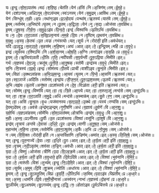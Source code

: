 

  
यः।इ॒न्द्र॒।सो॒म॒ऽपात॑मः।मदः॑।श॒वि॒ष्ठ॒।चेत॑ति।येन॑।हंसि॑।नि।अ॒त्रिण॑म्।तम्।ई॒म॒हे॒॥  
येन॑।दश॑ऽग्वम्।अध्रि॑ऽगुम्।वे॒पऽय॑न्तम्।स्वः॑ऽनरम्।येन॑।स॒मु॒द्रम्।आवि॑थ।तम्।ई॒म॒हे॒॥  
येन॑।सिन्धु॑म्।म॒हीः।अ॒पः।रथा॑न्ऽइव।प्र॒ऽचो॒दयः॑।पन्था॑म्।ऋ॒तस्य॑।यात॑वे।तम्।ई॒म॒हे॒॥  
इ॒मम्।स्तोम॑म्।अ॒भिष्ट॑ये।घृ॒तम्।न।पू॒तम्।अ॒द्रि॒ऽवः॒।येन॑।नु।स॒द्यः।ओज॑सा।व॒वक्षि॑थ॥  
इ॒मम्।जु॒ष॒स्व॒।गि॒र्व॒णः॒।स॒मु॒द्रःऽइ॑व।पि॒न्व॒ते॒।इन्द्र॑।विश्वा॑भिः।ऊ॒तिऽभिः॑।व॒वक्षि॑थ॥  
यः।नः॒।दे॒वः।प॒रा॒ऽवतः॑।स॒खि॒ऽत्व॒नाय॑।म॒म॒हे।दि॒वः।न।वृ॒ष्टिम्।प्र॒थय॑न्।व॒वक्षि॑थ॥  
व॒व॒क्षुः।अ॒स्य॒।के॒तवः॑।उ॒त।वज्रः॑।गभ॑स्त्योः।यत्।सूर्यः॑।न।रोद॑सी॒ इति॑।अव॑र्धयत्॥  
यदि॑।प्र॒ऽवृ॒द्ध॒।स॒त्ऽप॒ते॒।स॒हस्र॑म्।म॒हि॒षान्।अघः॑।आत्।इत्।ते॒।इ॒न्द्रि॒यम्।महि॑।प्र।व॒वृ॒धे॒॥  
इन्द्रः॑।सूर्य॑स्य।र॒श्मिऽभिः॑।नि।अ॒र्श॒सा॒नम्।ओ॒ष॒ति॒।अ॒ग्निः।वना॑ऽइव।स॒स॒हिः।प्र।व॒वृ॒धे॒॥  
इ॒यम्।ते॒।ऋ॒त्विय॑ऽवती।धी॒तिः।ए॒ति॒।नवी॑यसी।स॒प॒र्यन्ती॑।पु॒रु॒ऽप्रि॒या।मिमी॑ते।इत्॥  
गर्भः॑।य॒ज्ञस्य॑।दे॒व॒ऽयुः।क्रतु॑म्।पु॒नी॒ते॒।आ॒नु॒षक्।स्तोमैः॑।इन्द्र॑स्य।व॒वृ॒धे॒।मिमी॑ते।इत्॥  
स॒निः।मि॒त्रस्य॑।प॒प्र॒थे॒।इन्द्रः॑।सोम॑स्य।पी॒तये॑।प्राची॑।वाशी॑ऽइव।सु॒न्व॒ते।मिमी॑ते।इत्॥  
यम्।विप्राः॑।उ॒क्थऽवा॑हसः।अ॒भि॒ऽप्र॒म॒न्दुः।आ॒यवः॑।घृ॒तम्।न।पि॒प्ये॒।आ॒सनि॑।ऋ॒तस्य॑।यत्॥  
उ॒त।स्व॒ऽराजे॑।अदि॑तिः।स्तोम॑म्।इन्द्रा॑य।जी॒ज॒न॒त्।पु॒रु॒ऽप्र॒श॒स्तम्।ऊ॒तये॑।ऋ॒तस्य॑।यत्॥  
अ॒भि।वह्न॑यः।ऊ॒तये॑।अनू॑षत।प्रऽश॑स्तये।न।दे॒व॒।विऽव्र॑ता।हरी॒ इति॑।ऋ॒तस्य॑।यत्॥  
यत्।सोम॑म्।इ॒न्द्र॒।विष्ण॑वि।यत्।वा॒।घ॒।त्रि॒ते।आ॒प्त्ये।यत्।वा॒।म॒रुत्ऽसु॑।मन्द॑से।सम्।इन्दु॑ऽभिः॥  
यत्।वा॒।श॒क्र॒।प॒रा॒ऽवति॑।स॒मु॒द्रे।अधि॑।मन्द॑से।अ॒स्माक॑म्।इत्।सु॒ते।र॒ण॒।सम्।इन्दु॑ऽभिः॥  
यत्।वा॒।असि॑।सु॒न्व॒तः।वृ॒धः।यज॑मानस्य।स॒त्ऽप॒ते॒।उ॒क्थे।वा॒।यस्य॑।रण्य॑सि।सम्।इन्दु॑ऽभिः॥  
दे॒वम्ऽदे॑वम्।वः॒।अव॑से।इन्द्र॑म्ऽइन्द्रम्।गृ॒णी॒षणि॑।अध॑।य॒ज्ञाय॑।तु॒र्वणे॑।वि।आ॒न॒शुः॒॥  
य॒ज्ञेभिः॑।य॒ज्ञऽवा॑हसम्।सोमे॑भिः।सो॒म॒ऽपात॑मम्।होत्रा॑भिः।इन्द्र॑म्।व॒वृ॒धुः॒।वि।आ॒न॒शुः॒॥  
म॒हीः।अ॒स्य॒।प्रऽनी॑तयः।पू॒र्वीः।उ॒त।प्रऽश॑स्तयः।विश्वा॑।वसू॑नि।दा॒शुषे॑।वि।आ॒न॒शुः॒॥  
इन्द्र॑म्।वृ॒त्राय॑।हन्त॑वे।दे॒वासः॑।द॒धि॒रे॒।पु॒रः।इन्द्र॑म्।वाणीः॑।अ॒नू॒ष॒त॒।सम्।ओज॑से॥  
म॒हान्त॑म्।म॒हि॒ना।व॒यम्।स्तोमे॑भिः।ह॒व॒न॒ऽश्रुत॑म्।अ॒र्कैः।अ॒भि।प्र।नो॒नु॒मः॒।सम्।ओज॑से॥  
न।यम्।वि॒वि॒क्तः।रोद॑सी॒ इति॑।न।अ॒न्तरि॑क्षाणि।व॒ज्रिण॑म्।अमा॑त्।इत्।अ॒स्य॒।ति॒त्वि॒षे॒।सम्।ओज॑सः॥  
यत्।इ॒न्द्र॒।पृ॒त॒नाज्ये॑।दे॒वाः।त्वा॒।द॒धि॒रे।पु॒रः।आत्।इत्।ते॒।ह॒र्य॒ता।हरी॒ इति॑।व॒व॒क्ष॒तुः॒॥  
य॒दा।वृ॒त्रम्।न॒दी॒ऽवृत॑म्।शव॑सा।व॒ज्रि॒न्।अव॑धीः।आत्।इत्।ते॒।ह॒र्य॒ता।हरी॒ इति॑।व॒व॒क्ष॒तुः॒॥  
य॒दा।ते॒।विष्णुः॑।ओज॑सा।त्रीणि॑।प॒दा।वि॒ऽच॒क्र॒मे।आत्।इत्।ते॒।ह॒र्य॒ता।हरी॒ इति॑।व॒व॒क्ष॒तुः॒॥  
य॒दा।ते॒।ह॒र्य॒ता।हरी॒ इति॑।व॒वृ॒धाते॒ इति॑।दि॒वेऽदि॑वे।आत्।इत्।ते॒।विश्वा॑।भुव॑नानि।ये॒मि॒रे॒॥  
य॒दा।ते॒।मारु॑तीः।विशः॑।तुभ्य॑म्।इ॒न्द्र॒।नि॒ऽये॒मि॒रे।आत्।इत्।ते॒।विश्वा॑।भुव॑नानि।ये॒मि॒रे॒॥  
य॒दा।सूर्य॑म्।अ॒मुम्।दि॒वि।शु॒क्रम्।ज्योतिः॑।अधा॑रयः।आत्।इत्।ते॒।विश्वा॑।भुव॑नानि।ये॒मि॒रे॒॥  
इ॒माम्।ते॒।इ॒न्द्र॒।सु॒ऽस्तु॒तिम्।विप्रः॑।इ॒य॒र्ति॒।धी॒तिऽभिः॑।जा॒मिम्।प॒दाऽइ॑व।पिप्र॑तीम्।प्र।अ॒ध्व॒रे॥  
यत्।अ॒स्य॒।धाम॑नि।प्रि॒ये।स॒मी॒ची॒नासः॑।अस्व॑रन्।नाभा॑।य॒ज्ञस्य॑।दो॒हना॑।प्र।अ॒ध्व॒रे॥  
सु॒ऽवीर्य॑म्।सु॒ऽअश्व्य॑म्।सु॒ऽगव्य॑म्।इ॒न्द्र॒।द॒द्धि॒।नः॒।होता॑ऽइव।पू॒र्वऽचि॑त्तये।प्र।अ॒ध्व॒रे॥  
